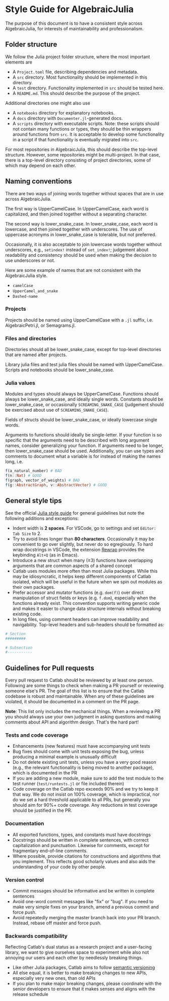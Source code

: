 # Style Guide for AlgebraicJulia

The purpose of this document is to have a consistent style across AlgebraicJulia, for interests of maintainability and professionalism.

## Folder structure

We follow the Julia project folder structure, where the most important elements are

- A `Project.toml` file, describing dependencies and metadata.
- A `src` directory. Most functionality should be implemented in this directory.
- A `test` directory. Functionality implemented in `src` should be tested here.
- A `README.md`. This should describe the purpose of the project.

Additional directories one might also use

- A `notebooks` directory for explanatory notebooks.
- A `docs` directory with `Documenter.jl`-generated docs.
- A `scripts` directory with executable scripts. Note: these scripts should not contain many functions or types, they should be thin wrappers around functions from `src`. It is acceptable to develop some functionality in a script if that functionality is eventually migrated into `src`.

For most repositories in AlgebraicJulia, this should describe the top-level structure. However, some repositories might be multi-project. In that case, there is a top-level directory consisting of project directories, some of which may depend on each other.

## Naming conventions

There are two ways of joining words together without spaces that are in use across AlgebraicJulia.

The first way is UpperCamelCase. In UpperCamelCase, each word is capitalized, and then joined together without a separating character.

The second way is lower\_snake\_case. In lower\_snake\_case, each word is lowercase, and then joined together with underscores. The use of uppercase acronyms in lower\_snake\_case is tolerable, but not preferred.

Occasionally, it is also acceptable to join lowercase words together without underscores, e.g., `setindex!` instead of `set_index!`; judgement about readability and consistency should be used when making the decision to use underscores or not.

Here are some example of names that are not consistent with the AlgebraicJulia style.

- `camelCase`
- `UpperCamel_and_snake`
- `Dashed-name`

### Projects

Projects should be named using UpperCamelCase with a `.jl` suffix, i.e. AlgebraicPetri.jl, or Semagrams.jl.

### Files and directories

Directories should all be lower\_snake\_case, except for top-level directories that are named after projects.

Library julia files and test julia files should be named with UpperCamelCase. Scripts and notebooks should be lower\_snake\_case.

### Julia values

Modules and types should always be UpperCamelCase. Functions should always be lower\_snake\_case, and ideally single words. Constants should be lower\_snake\_case, or occasionally `SCREAMING_SNAKE_CASE` (judgement should be exercised about use of `SCREAMING_SNAKE_CASE`).

Fields of structs should be lower\_snake\_case, or ideally lowercase single words.

Arguments to functions should ideally be single-letter. If your function is so specific that the arguments need to be described with long argument names, consider generalizing your function. If arguments need to be longer, then lower\_snake\_case should be used. Additionally, you can use types and comments to document what a variable is for instead of making the names long, i.e.

```julia
f(a_natural_number) # BAD
f(n::Nat) # GOOD
f(graph, vector_of_weights) # BAD
f(g::AbstractGraph, v::AbstractVector) # GOOD
```

## General style tips

See the official [Julia style guide](https://docs.julialang.org/en/v1/manual/style-guide/) for general guidelines but note the following additions and exceptions:

- Indent width is **2 spaces**. For VSCode, go to settings and set `Editor: Tab Size` to 2.
- Try to avoid lines longer than **80 characters**. Occasionally it may be convenient to go over slightly, but never do so egregiously. To hard wrap docstrings in VSCode, the extension [Rewrap](https://marketplace.visualstudio.com/items?itemName=stkb.rewrap) provides the keybinding `Alt+Q` (as in Emacs).
- Introduce a new struct when many (≥3) functions have overlapping arguments that are common aspects of a shared concept
- Catlab uses modules more often than most Julia packages. While this may be idiosyncratic, it helps keep different components of Catlab isolated, which will be useful in the future when we spin out modules as their own packages.
- Prefer accessor and mutator functions (e.g. `dom(f)`) over direct manipulation of struct fields or keys (e.g. `f.dom`), especially when the functions already exist. This convention supports writing generic code and makes it easier to change data structure internals without breaking existing code.
- In long files, using comment headers can improve readability and navigability. Top-level headers and sub-headers should be formatted as:

```julia
# Section
#########

# Subsection
#-----------
```

## Guidelines for Pull requests

Every pull request to Catlab should be reviewed by at least one person. Following are some things to check when making a PR yourself or reviewing someone else's PR. The goal of this list is to ensure that the Catlab codebase is robust and maintainable. When any of these guidelines are violated, it should be documented in a comment on the PR page.

**Note**: This list only includes the mechanical things. When a reviewing a PR you should always use your own judgment in asking questions and making comments about API and algorithm design. That's the hard part!

### Tests and code coverage

- Enhancements (new features) must have accompanying unit tests
- Bug fixes should come with unit tests exposing the bug, unless producing a minimal example is unusually difficult
- Do not delete existing unit tests, unless you have a very good reason (e.g., the relevant functionality is being moved to another package), which is documented in the PR
- If you are adding a new module, make sure to add the test module to the test runner (`test/runtests.jl` or file included therein)
- Code coverage on the Catlab repo exceeds 90% and we try to keep it that way. We do not insist on 100% coverage, which is impractical, nor do we set a hard threshold applicable to all PRs, but generally you should aim for 90%+ code coverage. Any reductions in test coverage should be justified in the PR.

### Documentation

- All exported functions, types, and constants must have docstrings
- Docstrings should be written in complete sentences, with correct capitalization and punctuation. Likewise for comments, except for fragmentary end-of-line comments.
- Where possible, provide citations for constructions and algorithms that you implement. This reflects good scholarly values and also aids the understanding of your code by other people.

### Version control

- Commit messages should be informative and be written in complete sentences
- Avoid one-word commit messages like "fix" or "bug". If you need to make very simple fixes on your branch, amend a previous commit and force push.
- Avoid repeatedly merging the master branch back into your PR branch. Instead, rebase off master and force push.

### Backwards compatibility

Reflecting Catlab's dual status as a research project and a user-facing library, we want to give ourselves space to experiment while also not annoying our users and each other by needlessly breaking things.

- Like other Julia packages, Catlab aims to follow [semantic versioning](https://pkgdocs.julialang.org/v1/compatibility/)
- All else equal, it is better to make breaking changes to new APIs, especially very new ones, than old APIs
- If you plan to make major breaking changes, please coordinate with the senior developers to ensure that it makes senses and aligns with the release schedule
